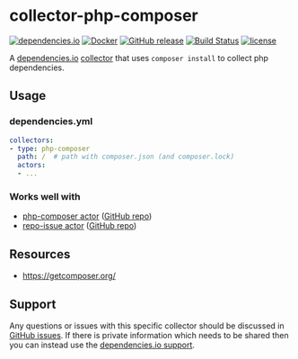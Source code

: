 # collector-php-composer

[![dependencies.io](https://img.shields.io/badge/dependencies.io-collector-3DA4E9.svg)](https://www.dependencies.io/docs/collectors/)
[![Docker](https://img.shields.io/badge/dockerhub-collector--php--composer-22B8EB.svg)](https://hub.docker.com/r/dependencies/collector-php-composer/)
[![GitHub release](https://img.shields.io/github/release/dependencies-io/collector-php-composer.svg)](https://github.com/dependencies-io/collector-php-composer/releases)
[![Build Status](https://travis-ci.org/dependencies-io/collector-php-composer.svg?branch=master)](https://travis-ci.org/dependencies-io/collector-php-composer)
[![license](https://img.shields.io/github/license/dependencies-io/collector-php-composer.svg)](https://github.com/dependencies-io/collector-php-composer/blob/master/LICENSE)

A [dependencies.io](https://www.dependencies.io)
[collector](https://www.dependencies.io/docs/collectors/)
that uses `composer install` to collect php dependencies.

## Usage

### dependencies.yml

```yaml
collectors:
- type: php-composer
  path: /  # path with composer.json (and composer.lock)
  actors:
  - ...
```

### Works well with

- [php-composer actor](https://www.dependencies.io/docs/actors/php-composer/) ([GitHub repo](https://github.com/dependencies-io/actor-php-composer/))
- [repo-issue actor](https://www.dependencies.io/docs/actors/repo-issue/) ([GitHub repo](https://github.com/dependencies-io/actor-repo-issue/))


## Resources

- https://getcomposer.org/

## Support

Any questions or issues with this specific collector should be discussed in [GitHub
issues](https://github.com/dependencies-io/collector-php-composer/issues). If there is
private information which needs to be shared then you can instead use the
[dependencies.io support](https://app.dependencies.io/support).

